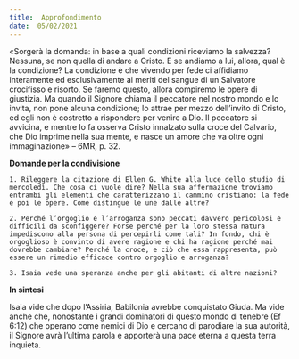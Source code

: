 ```yaml
---
title:  Approfondimento
date:  05/02/2021
---
```


«Sorgerà la domanda: in base a quali condizioni riceviamo la salvezza? Nessuna, se non quella di andare a Cristo. E se andiamo a lui, allora, qual è la condizione? La condizione è che vivendo per fede ci affidiamo interamente ed esclusivamente ai meriti del sangue di un Salvatore crocifisso e risorto. Se faremo questo, allora compiremo le opere di giustizia. Ma quando il Signore chiama il peccatore nel nostro mondo e lo invita, non pone alcuna condizione; lo attrae per mezzo dell’invito di Cristo, ed egli non è costretto a rispondere per venire a Dio. Il peccatore si avvicina, e mentre lo fa osserva Cristo innalzato sulla croce del Calvario, che Dio imprime nella sua mente, e nasce un amore che va oltre ogni immaginazione» – 6MR, p. 32.

**Domande per la condivisione**

`1.	Rileggere la citazione di Ellen G. White alla luce dello studio di mercoledì. Che cosa ci vuole dire? Nella sua affermazione troviamo entrambi gli elementi che caratterizzano il cammino cristiano: la fede e poi le opere. Come distingue le une dalle altre?`

`2.	Perché l’orgoglio e l’arroganza sono peccati davvero pericolosi e difficili da sconfiggere? Forse perché per la loro stessa natura impediscono alla persona di percepirli come tali? In fondo, chi è orgoglioso è convinto di avere ragione e chi ha ragione perché mai dovrebbe cambiare? Perché la croce, e ciò che essa rappresenta, può essere un rimedio efficace contro orgoglio e arroganza?`

`3.	Isaia vede una speranza anche per gli abitanti di altre nazioni?`

**In sintesi**

Isaia vide che dopo l’Assiria, Babilonia avrebbe conquistato Giuda. Ma vide anche che, nonostante i grandi dominatori di questo mondo di tenebre (Ef 6:12) che operano come nemici di Dio e cercano di parodiare la sua autorità, il Signore avrà l’ultima parola e apporterà una pace eterna a questa terra inquieta.